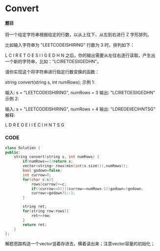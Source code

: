 # Convert


#### 题目

将一个给定字符串根据给定的行数，以从上往下、从左到右进行 Z 字形排列。

比如输入字符串为 "LEETCODEISHIRING" 行数为 3 时，排列如下：

L   C   I   R
E T O E S I I G
E   D   H   N
之后，你的输出需要从左往右逐行读取，产生出一个新的字符串，比如："LCIRETOESIIGEDHN"。

请你实现这个将字符串进行指定行数变换的函数：

string convert(string s, int numRows);
示例 1:

输入: s = "LEETCODEISHIRING", numRows = 3
输出: "LCIRETOESIIGEDHN"
示例 2:

输入: s = "LEETCODEISHIRING", numRows = 4
输出: "LDREOEIIECIHNTSG"
解释:

L     D     R
E   O E   I I
E C   I H   N
T     S     G



### CODE
```c++
class Solution {
public:
    string convert(string s, int numRows) {
        if(numRows==1)return s;
        vector<string> rows(min(int(s.size()),numRows));
        bool godown=false;
        int currow=0;
        for(char c:s){
            rows[currow]+=c;
            if((currow==0)||(currow==numRows-1))godown=!godown;
            currow+=godown?1:-1;
        }

        string ret;
        for(string row:rows){
            ret+=row;
        }
        return ret;
    }
};
```

解题思路构造一个vector<string>竖着存进去，横着读出来；注意vector容量的初始化；